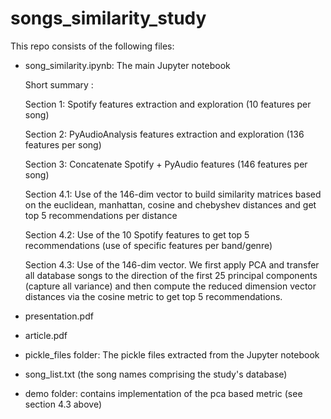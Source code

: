 # songs_similarity_study

This repo consists of the following files:

- song_similarity.ipynb: The main Jupyter notebook
   
   Short summary :
   
   Section 1: Spotify features extraction and exploration (10 features per song)
   
   Section 2: PyAudioAnalysis features extraction and exploration (136 features per song)
   
   Section 3: Concatenate Spotify + PyAudio features (146 features per song)
   
   Section 4.1: Use of the 146-dim vector to build similarity matrices based on the euclidean, manhattan, cosine and chebyshev distances and get top 5 recommendations per distance
   
   Section 4.2: Use of the 10 Spotify features to get top 5 recommendations (use of specific features per band/genre)
   
   Section 4.3: Use of the 146-dim vector. We first apply PCA and transfer all database songs to the direction of the first 25 principal components (capture all variance) and then compute the reduced dimension vector distances via the cosine metric to get top 5 recommendations.
   
- presentation.pdf

- article.pdf

- pickle_files folder: The pickle files extracted from the Jupyter notebook

- song_list.txt (the song names comprising the study's database)
 
- demo folder: contains implementation of the pca based metric (see section 4.3 above)
